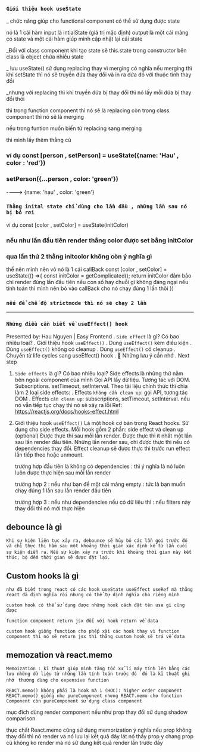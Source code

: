 ### `Giới thiệu hook useState`

\_ chức năng giúp cho functional component có thể sử dụng được state

nó là 1 cái hàm input là intialState (giá trị mặc định)
output là một cái mảng có state và một cái hàm giúp mình cập nhật lại cái state

\_Đối với class component khi tạo state sẽ this.state trong constructor
bên class là object chứa nhiều state

\_ lưu useState() sử dụng replacing thay vì merging
có nghĩa nếu merging thì khi setState thì nó sẽ truyền đứa thay đổi
và in ra đứa đó với thuộc tính thay đổi

\_nhưng với replacing thì khi truyền đứa bị thay đổi thì nó lấy mỗi đứa
bị thay đổi thôi

thì trong function component thì nó sẽ là replacing
còn trong class component thì nó sẽ là merging

nếu trong funtion muốn biến từ replacing sang merging

thì mình lấy thêm thằng cũ

### ví dụ const [person , setPerson] = useState({name: 'Hau' , color : 'red'})

### setPerson({...person , color: 'green'})

----> {name: 'hau' , color: 'green'}

### `Thằng inital state chỉ dùng cho lần đầu , những lần sau nó bị bỏ rơi`

ví dụ const [color , setColor] = useState(initColor)

### nếu như lần đầu tiên render thằng color được set bằng initColor

### qua lần thứ 2 thằng initcolor không còn ý nghĩa gì

thế nên mình nên vỏ nó là 1 cái callBack
const [color , setColor] = useState(() =>{
const initColor = getComplicated();
return initColor
đảm bảo chỉ render đúng lần đầu tiên
nếu con số hay chuỗi gì không đáng ngại
nếu tính toán thì mình nên bỏ vào callBack cho nó chạy đúng 1 lần thôi
})

### `nếu để chế độ strictmode thì nó sẽ chạy 2 lần`

---

### `Những điều cần biết về useEffect() hook`

Presented by: Hau Nguyen | Easy Frontend
. `Side effect` là gì? Có bao nhiêu loại?
. Giới thiệu hook `useEffect()`
. Dùng `useEffect()` kèm điều kiện
. Dùng `useEffect()` không có cleanup
. Dùng `useEffect()` có cleanup
. Chuyển từ life cycles sang useEffect() hook
. 📝 Những lưu ý cần nhớ
. Next step

1. `Side effects` là gì? Có bao nhiêu loại?
   Side effects là những thứ nằm bên ngoài component của mình
   Gọi API lấy dữ liệu.
   Tương tác với DOM.
   Subscriptions.
   setTimeout, setInterval.
   Theo tài liệu chính thức thì chia làm 2 loại side effects:
   . Effects `không cần clean up`: gọi API, tương tác DOM
   . Effects `cần clean up`: subscriptions, setTimeout, setInterval.
   nếu nó vẫn tiếp tục chạy thì nó sẽ xảy ra lỗi
   Ref: https://reactjs.org/docs/hooks-effect.html
2. Giới thiệu hook `useEffect()`
   Là một hook cơ bản trong React hooks.
   Sử dụng cho side effects.
   Mỗi hook gồm 2 phần: side effect và clean up (optional)
   Được thực thi sau mỗi lần render.
   Được thực thi ít nhất một lần sau lần render đầu tiên.
   Những lần render sau, chỉ được thực thi nếu có dependencies thay đổi.
   Effect cleanup sẽ được thực thi trước run effect lần tiếp theo hoặc unmount.

   trường hợp đầu tiên là không có dependencies : thì ý nghĩa là
   nó luôn luôn được thực hiện sau mỗi lần render

   trường hợp 2 : nếu như bạn để một cái mảng empty : tức là bạn muốn
   chạy đúng 1 lần sau lần render đầu tiên

   trường hợp 3 : nếu như dependencies nếu có dữ liêu thì : nếu filters
   này thay đổi thì nó mới thực hiện

## debounce là gì

`Khi sự kiện liên tục xảy ra, debounce sẽ hủy bỏ các lần gọi trước đó và chỉ thực thi hàm sau một khoảng thời gian xác định kể từ lần cuối sự kiện diễn ra.`
`Nếu sự kiện xảy ra trước khi khoảng thời gian này kết thúc, bộ đếm thời gian sẽ được đặt lại. `

## Custom hooks là gì

`như đã biết trong react có các hook useState useEffect useRef mà thằng react đã định nghĩa ròi nhưng có thể tự định nghĩa cho riêng mình `

`custom hook có thể sử dụng được những hook cách đặt tên use gì cũng được `

`function component return jsx đối với hook return về data`

`custom hook giống function cho phếp xài các hook thay vì function component thì nó sẽ return jsx thì thằng custom hook sẽ trả về data`

## memozation và react.memo

`Memoization : kĩ thuật giúp mình tăng tốc xử lí máy tính lên bằng các `
`lưu những dữ liệu từ những lần tính toán trước đó  đó là kĩ thuật ghi nhớ `
`thường dùng cho expensive function`

`REACT.memo() không phải là hook mà 1 (HOC): higher order component `
`REACT.memo() giống như pureComponent nhưng REACT.memo cho function Component còn pureComponent sử dụng class component`

mục đích dùng render component nếu như prop thay đổi sử dụng shadow comparison

thực chất React.memo cũng sử dụng memorization
ý nghĩa nếu prop không thay đổi thì nó render và nó lưu lại kết quả đáy
lát nó thấy prop y chang prop cũ không ko render mà nó sử dung kết quả render lần trước đấy
